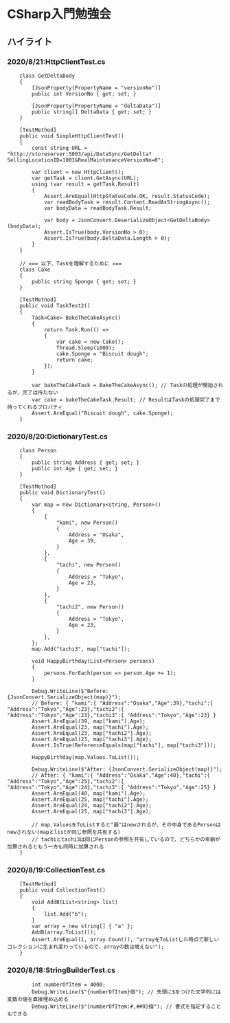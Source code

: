 # CSharp入門勉強会

## ハイライト

### 2020/8/21:HttpClientTest.cs

        class GetDeltaBody
        {
            [JsonProperty(PropertyName = "versionNo")]
            public int VersionNo { get; set; }

            [JsonProperty(PropertyName = "deltaData")]
            public string[] DeltaData { get; set; }
        }

        [TestMethod]
        public void SimpleHttpClientTest()
        {
            const string URL = "http://storeserver:5003/api/DataSync/GetDelta?SellingLocationID=1001&RealMaintenanceVersionNo=0";

            var client = new HttpClient();
            var getTask = client.GetAsync(URL);
            using (var result = getTask.Result)
            {
                Assert.AreEqual(HttpStatusCode.OK, result.StatusCode);
                var readBodyTask = result.Content.ReadAsStringAsync();
                var bodyData = readBodyTask.Result;

                var body = JsonConvert.DeserializeObject<GetDeltaBody>(bodyData);
                Assert.IsTrue(body.VersionNo > 0);
                Assert.IsTrue(body.DeltaData.Length > 0);
            }
        }

        // === 以下、Taskを理解するために ===
        class Cake
        {
            public string Sponge { get; set; }
        }

        [TestMethod]
        public void TaskTest2()
        {
            Task<Cake> BakeTheCakeAsync()
            {
                return Task.Run(() =>
                {
                    var cake = new Cake();
                    Thread.Sleep(1000);
                    cake.Sponge = "Biscuit dough";
                    return cake;
                });
            }

            var bakeTheCakeTask = BakeTheCakeAsync(); // Taskの処理が開始されるが、完了は待たない
            var cake = bakeTheCakeTask.Result; // ResultはTaskの処理完了まで待ってくれるプロパティ
            Assert.AreEqual("Biscuit dough", cake.Sponge);
        }


### 2020/8/20:DictionaryTest.cs

        class Person
        {
            public string Address { get; set; }
            public int Age { get; set; }
        }

        [TestMethod]
        public void DictionaryTest()
        {
            var map = new Dictionary<string, Person>()
            {
                {
                    "kami", new Person()
                    {
                        Address = "Osaka",
                        Age = 39,
                    }
                },
                {
                    "tachi", new Person()
                    {
                        Address = "Tokyo",
                        Age = 23,
                    }
                },
                {
                    "tachi2", new Person()
                    {
                        Address = "Tokyo",
                        Age = 23,
                    }
                },
            };
            map.Add("tachi3", map["tachi"]);

            void HappyBirthday(List<Person> persons)
            {
                persons.ForEach(person => person.Age += 1);
            }

            Debug.WriteLine($"Before: {JsonConvert.SerializeObject(map)}");
            // Before: { "kami":{ "Address":"Osaka","Age":39},"tachi":{ "Address":"Tokyo","Age":23},"tachi2":{ "Address":"Tokyo","Age":23},"tachi3":{ "Address":"Tokyo","Age":23} }
            Assert.AreEqual(39, map["kami"].Age);
            Assert.AreEqual(23, map["tachi"].Age);
            Assert.AreEqual(23, map["tachi2"].Age);
            Assert.AreEqual(23, map["tachi3"].Age);
            Assert.IsTrue(ReferenceEquals(map["tachi"], map["tachi3"]));

            HappyBirthday(map.Values.ToList());

            Debug.WriteLine($"After: {JsonConvert.SerializeObject(map)}");
            // After: { "kami":{ "Address":"Osaka","Age":40},"tachi":{ "Address":"Tokyo","Age":25},"tachi2":{ "Address":"Tokyo","Age":24},"tachi3":{ "Address":"Tokyo","Age":25} }
            Assert.AreEqual(40, map["kami"].Age);
            Assert.AreEqual(25, map["tachi"].Age);
            Assert.AreEqual(24, map["tachi2"].Age);
            Assert.AreEqual(25, map["tachi3"].Age);

            // map.ValuesをToListすると"器"はnewされるが、その中身であるPersonはnewされない(mapとlistが同じ参照を共有する)
            // tachiとtachi3は同じPersonの参照を共有しているので、どちらかの年齢が加算されるともう一方も同時に加算される
        }

### 2020/8/19:CollectionTest.cs

        [TestMethod]
        public void CollectionTest()
        {
            void AddB(List<string> list)
            {
                list.Add("b");
            }
            var array = new string[] { "a" };
            AddB(array.ToList());
            Assert.AreEqual(1, array.Count(), "arrayをToListした時点で新しいコレクションに生まれ変わっているので、arrayの数は増えない");
        }

### 2020/8/18:StringBuilderTest.cs

            int numberOfItem = 4000;
            Debug.WriteLine($"{numberOfItem}個"); // 先頭に$をつけた文字列には変数の値を直接埋め込める
            Debug.WriteLine($"{numberOfItem:#,##0}個"); // 書式を指定することもできる